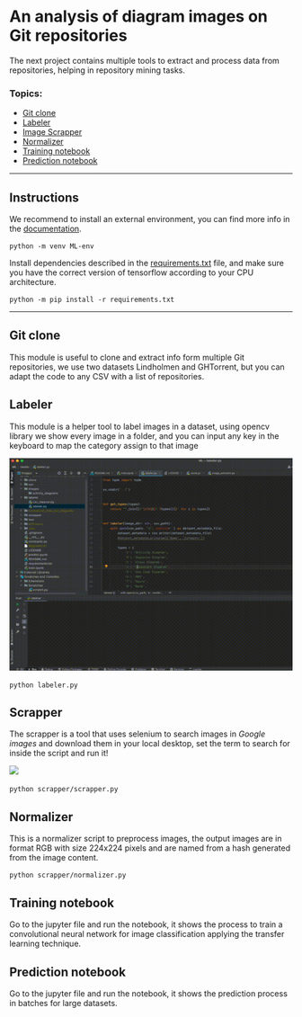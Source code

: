 # An analysis of diagram images on Git repositories

The next project contains multiple tools to extract and process data from repositories, helping in repository mining tasks.

### **Topics:**

* [Git clone](clone/clone.py)
* [Labeler](labeling/labeler.py)
* [Image Scrapper](scrapper/scrapper.py)
* [Normalizer](scrapper/normalizer.py)
* [Training notebook](train.ipynb)
* [Prediction notebook](predict.ipynb)

---

## Instructions

We recommend to install an external environment, you can find more info in
the [documentation](https://docs.python.org/3/tutorial/venv.html).

```
python -m venv ML-env
```

Install dependencies described in the [requirements.txt](requirements.txt) file,
and make sure you have the correct version of tensorflow according to your CPU architecture.

```
python -m pip install -r requirements.txt
```

---

## Git clone

This module is useful to clone and extract info form multiple Git repositories, we use two datasets
Lindholmen and GHTorrent, but you can adapt the code to any CSV with a list of repositories.

## Labeler

This module is a helper tool to label images in a dataset, using opencv library we show every image in a folder, and you
can input any key in the keyboard to map the category assign to that image

![](images/labeler.gif)

```
python labeler.py
```

## Scrapper

The scrapper is a tool that uses selenium to search images in _Google images_ and download them in your
local desktop, set the term to search for inside the script and run it!

![](images/scrapper.gif)

```
python scrapper/scrapper.py
```

## Normalizer

This is a normalizer script to preprocess images, the output images are in format RGB with size 224x224 pixels and are 
named from a hash generated from the image content.

```
python scrapper/normalizer.py
```

## Training notebook

Go to the jupyter file and run the notebook, it shows the process to train a convolutional neural network for image 
classification applying the transfer learning technique.

## Prediction notebook

Go to the jupyter file and run the notebook, it shows the prediction process in batches for large datasets.

